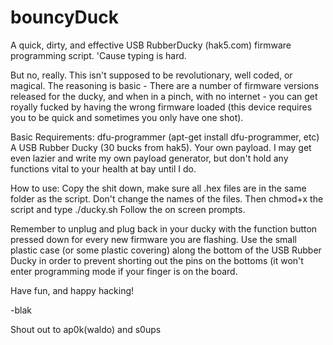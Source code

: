 bouncyDuck
==========

A quick, dirty, and effective USB RubberDucky (hak5.com) firmware programming script. 'Cause typing is hard.

But no, really. This isn't supposed to be revolutionary, well coded, or magical. The reasoning is basic - There are a number of firmware versions released for the ducky, and when in a pinch, with no internet - you can get royally fucked by having the wrong firmware loaded (this device requires you to be quick and sometimes you only have one shot). 

Basic Requirements: 
dfu-programmer (apt-get install dfu-programmer, etc)
A USB Rubber Ducky (30 bucks from hak5). 
Your own payload. I may get even lazier and write my own payload generator, but don't hold any functions vital to your health at bay until I do. 

How to use:
Copy the shit down, make sure all .hex files are in the same folder as the script. Don't change the names of the files. 
Then chmod+x the script and type ./ducky.sh
Follow the on screen prompts. 

Remember to unplug and plug back in your ducky with the function button pressed down for every new firmware you are flashing. Use the small plastic case (or some plastic covering) along the bottom of the USB Rubber Ducky in order to prevent shorting out the pins on the bottoms (it won't enter programming mode if your finger is on the board.


Have fun, and happy hacking!

-blak

Shout out to ap0k(waldo) and s0ups

